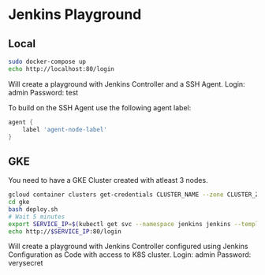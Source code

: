 # Jenkins Playground

## Local
```bash
sudo docker-compose up
echo http://localhost:80/login
```
Will create a playground with Jenkins Controller and a SSH Agent.
Login: admin
Password: test

To build on the SSH Agent use the following agent label:
```groovy
agent {
    label 'agent-node-label'
}
```

## GKE
You need to have a GKE Cluster created with atleast 3 nodes.

```bash
gcloud container clusters get-credentials CLUSTER_NAME --zone CLUSTER_ZONE --project CLUSTER_PROJECT_ID
cd gke
bash deploy.sh
# Wait 5 minutes
export SERVICE_IP=$(kubectl get svc --namespace jenkins jenkins --template "{{ range (index .status.loadBalancer.ingress 0) }}{{ . }}{{ end }}")
echo http://$SERVICE_IP:80/login
```
Will create a playground with Jenkins Controller configured using Jenkins Configuration as Code with access to K8S cluster.
Login: admin
Password: verysecret